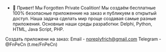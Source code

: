 - 👋 Привет! Мы Forgotten Private Coalition!
Мы создаём бесплатные 100% безопасные приложенние на заказ и публикуем в открытый доступ.
Наша задача сделать мир проще создавая самые разные приложения.
Основные наши среды разработки: Delphi, Python, HTML, Java Script, PHP.

Создать приложени на заказ:
Email - noreplyfrich@gmail.com
Telegram - @FnPeCn (t.me/FnPeCn)
